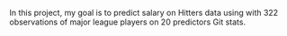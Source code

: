 In this project, my goal is to predict salary on Hitters data using with 322 observations of major league players on 20 predictors
Git stats.
